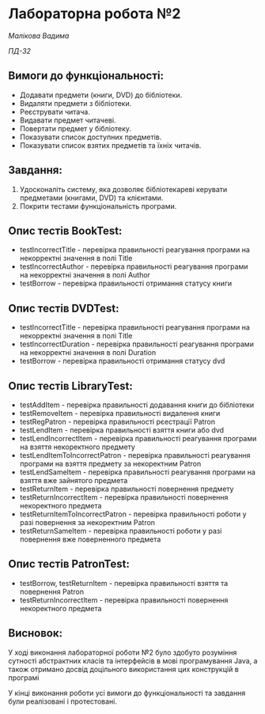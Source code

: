# Лабораторна робота №2
*Малікова Вадима*

*ПД-32*

## Вимоги до функціональності:
* Додавати предмети (книги, DVD) до бібліотеки.
* Видаляти предмети з бібліотеки.
* Реєструвати читача.
* Видавати предмет читачеві.
* Повертати предмет у бібліотеку.
* Показувати список доступних предметів.
* Показувати список взятих предметів та їхніх читачів.

## Завдання:
1. Удосконаліть систему, яка дозволяє бібліотекареві керувати предметами (книгами, DVD) та клієнтами.
2. Покрити тестами функціональність програми.

## Опис тестів BookTest:
* testIncorrectTitle - перевірка правильності реагування програми на некорректні значення в полі Title
* testIncorrectAuthor - перевірка правильності реагування програми на некорректні значення в полі Author
* testBorrow - перевірка правильності отримання статусу книги

## Опис тестів DVDTest:
* testIncorrectTitle - перевірка правильності реагування програми на некорректні значення в полі Title
* testIncorrectDuration - перевірка правильності реагування програми на некорректні значення в полі Duration
* testBorrow - перевірка правильності отримання статусу dvd

## Опис тестів LibraryTest:
* testAddItem - перевірка правильності додавання книги до бібліотеки
* testRemoveItem - перевірка правильності видалення книги
* testRegPatron - перевірка правильності рєестрації Patron
* testLendItem - перевірка правильності взяття книги або dvd
* testLendIncorrectItem - перевірка правильності реагування програми на взяття некоректного предмету
* testLendItemToIncorrectPatron - перевірка правильності реагування програми на взяття предмету за некоректним Patron
* testLendSameItem - перевірка правильності реагування програми на взяття вже зайнятого предмета
* testReturnItem - перевірка правильності повернення предмету
* testReturnIncorrectItem - перевірка правильності повернення некоректного предмета
* testReturnItemToIncorrectPatron - перевірка правильності роботи у разі повернення за некоректним Patron
* testReturnSameItem - перевірка правильності роботи у разі повернення вже поверненного предмета

## Опис тестів PatronTest:
* testBorrow, testReturnItem - перевірка правильності взяття та повернення Patron
* testReturnIncorrectItem - перевірка правильності повернення некоректного предмета



## Висновок:
У ході виконання лабораторної роботи №2 було здобуто розуміння сутності абстрактних класів та інтерфейсів в мові програмування Java, а також отримано досвід доцільного використання цих конструкцій в програмі 

У кінці виконання роботи усі вимоги до функціональності та завдання були реалізовані і протестовані.